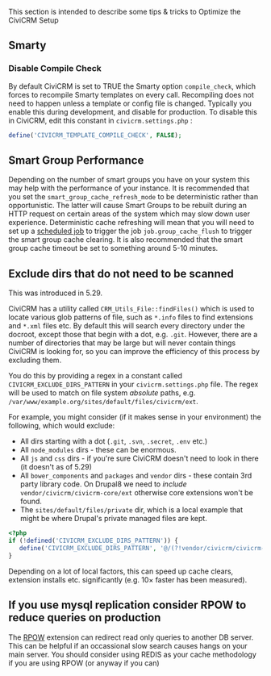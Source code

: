 This section is intended to describe some tips & tricks to Optimize the CiviCRM Setup

## Smarty

### Disable Compile Check

By default CiviCRM is set to TRUE the Smarty option `compile_check`, which forces to recompile Smarty templates on every call.
Recompiling does not need to happen unless a template or config file is changed. Typically you enable this during development, and disable for production.
To disable this in CiviCRM, edit this constant in `civicrm.settings.php` :

```php
define('CIVICRM_TEMPLATE_COMPILE_CHECK', FALSE);
```

## Smart Group Performance

Depending on the number of smart groups you have on your system this may help with the performance of your instance. It is recommended that you set the `smart_group_cache_refresh_mode` to be deterministic rather than opportunistic. The latter will cause Smart Groups to be rebuilt during an HTTP request on certain areas of the system which may slow down user experience. Deterministic cache refreshing will mean that you will need to set up a [scheduled job](../setup/jobs.md) to trigger the job `job.group_cache_flush` to trigger the smart group cache clearing. It is also recommended that the smart group cache timeout be set to something around 5-10 minutes.

## Exclude dirs that do not need to be scanned

This was introduced in 5.29.

CiviCRM has a utility called `CRM_Utils_File::findFiles()` which is used to locate various glob patterns of file, such as `*.info` files to find extensions and `*.xml` files etc. By default this will search every directory under the docroot, except those that begin with a dot, e.g. `.git`. However, there are a number of directories that may be large but will never contain things CiviCRM is looking for, so you can improve the efficiency of this process by excluding them.

You do this by providing a regex in a constant called `CIVICRM_EXCLUDE_DIRS_PATTERN` in your `civicrm.settings.php` file. The regex will be used to match on file system *absolute* paths, e.g. `/var/www/example.org/sites/default/files/civicrm/ext`.

For example, you might consider (if it makes sense in your environment) the following, which would exclude:

- All dirs starting with a dot (`.git`, `.svn`, `.secret`, `.env` etc.)
- All `node_modules` dirs - these can be enormous.
- All `js` and `css` dirs - if you're sure CiviCRM doesn't need to look in there (it doesn't as of 5.29)
- All `bower_components` and `packages` and `vendor` dirs - these contain 3rd party library code. On Drupal8 we need to *include* `vendor/civicrm/civicrm-core/ext` otherwise core extensions won't be found.
- The `sites/default/files/private` dir, which is a local example that might be where Drupal's private managed files are kept.

```php
<?php
if (!defined('CIVICRM_EXCLUDE_DIRS_PATTERN')) {
   define('CIVICRM_EXCLUDE_DIRS_PATTERN', '@/(?!vendor/civicrm/civicrm-core/ext)(\.|node_modules|js/|css/|bower_components|packages/|vendor/|sites/default/files/private)@');
}
```

Depending on a lot of local factors, this can speed up cache clears, extension installs etc. significantly (e.g. 10× faster has been measured).

## If you use mysql replication consider RPOW to reduce queries on production

The [RPOW](https://github.com/totten/rpow) extension can redirect read only queries to another DB server. This can be helpful if an occassional slow search causes hangs on your main server. You should consider using REDIS as your cache methodology if you are using RPOW (or anyway if you can)
